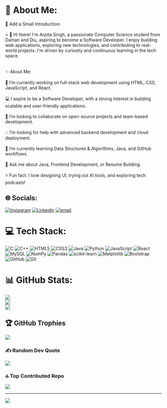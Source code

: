 # 💫 About Me:
💫 Add a Small Introduction:<br><br>> 👋 Hi there! I'm Arpita Singh, a passionate Computer Science student from Daman and Diu, aspiring to become a Software Developer. I enjoy building web applications, exploring new technologies, and contributing to real-world projects. I'm driven by curiosity and continuous learning in the tech space.<br><br><br>✨ About Me:<br><br>🔭 I’m currently working on full-stack web development using HTML, CSS, JavaScript, and React.<br><br>💻 I aspire to be a Software Developer, with a strong interest in building scalable and user-friendly applications.<br><br>🤝 I’m looking to collaborate on open-source projects and team-based development.<br><br>💡 I’m looking for help with advanced backend development and cloud deployment.<br><br>🌱 I’m currently learning Data Structures & Algorithms, Java, and GitHub workflows.<br><br>💬 Ask me about Java, Frontend Development, or Resume Building.<br><br>⚡ Fun fact: I love designing UI, trying out AI tools, and exploring tech podcasts!


## 🌐 Socials:
[![Instagram](https://img.shields.io/badge/Instagram-%23E4405F.svg?logo=Instagram&logoColor=white)](https://instagram.com/arpitarajput_16) [![LinkedIn](https://img.shields.io/badge/LinkedIn-%230077B5.svg?logo=linkedin&logoColor=white)](https://linkedin.com/in/arpita-singh-7b7904205) [![email](https://img.shields.io/badge/Email-D14836?logo=gmail&logoColor=white)](mailto:arpitanims@gmail.com) 

# 💻 Tech Stack:
![C](https://img.shields.io/badge/c-%2300599C.svg?style=for-the-badge&logo=c&logoColor=white) ![C++](https://img.shields.io/badge/c++-%2300599C.svg?style=for-the-badge&logo=c%2B%2B&logoColor=white) ![HTML5](https://img.shields.io/badge/html5-%23E34F26.svg?style=for-the-badge&logo=html5&logoColor=white) ![CSS3](https://img.shields.io/badge/css3-%231572B6.svg?style=for-the-badge&logo=css3&logoColor=white) ![Java](https://img.shields.io/badge/java-%23ED8B00.svg?style=for-the-badge&logo=openjdk&logoColor=white) ![Python](https://img.shields.io/badge/python-3670A0?style=for-the-badge&logo=python&logoColor=ffdd54) ![JavaScript](https://img.shields.io/badge/javascript-%23323330.svg?style=for-the-badge&logo=javascript&logoColor=%23F7DF1E) ![React](https://img.shields.io/badge/react-%2320232a.svg?style=for-the-badge&logo=react&logoColor=%2361DAFB) ![MySQL](https://img.shields.io/badge/mysql-4479A1.svg?style=for-the-badge&logo=mysql&logoColor=white) ![NumPy](https://img.shields.io/badge/numpy-%23013243.svg?style=for-the-badge&logo=numpy&logoColor=white) ![Pandas](https://img.shields.io/badge/pandas-%23150458.svg?style=for-the-badge&logo=pandas&logoColor=white) ![scikit-learn](https://img.shields.io/badge/scikit--learn-%23F7931E.svg?style=for-the-badge&logo=scikit-learn&logoColor=white) ![Matplotlib](https://img.shields.io/badge/Matplotlib-%23ffffff.svg?style=for-the-badge&logo=Matplotlib&logoColor=black) ![Bootstrap](https://img.shields.io/badge/bootstrap-%238511FA.svg?style=for-the-badge&logo=bootstrap&logoColor=white) ![GitHub](https://img.shields.io/badge/github-%23121011.svg?style=for-the-badge&logo=github&logoColor=white) ![Git](https://img.shields.io/badge/git-%23F05033.svg?style=for-the-badge&logo=git&logoColor=white)
# 📊 GitHub Stats:
![](https://github-readme-stats.vercel.app/api?username=ARPITA1614&theme=dark&hide_border=false&include_all_commits=false&count_private=false)<br/>
![](https://nirzak-streak-stats.vercel.app/?user=ARPITA1614&theme=dark&hide_border=false)<br/>
![](https://github-readme-stats.vercel.app/api/top-langs/?username=ARPITA1614&theme=dark&hide_border=false&include_all_commits=false&count_private=false&layout=compact)

## 🏆 GitHub Trophies
![](https://github-profile-trophy.vercel.app/?username=ARPITA1614&theme=radical&no-frame=false&no-bg=true&margin-w=4)

### ✍️ Random Dev Quote
![](https://quotes-github-readme.vercel.app/api?type=horizontal&theme=radical)

### 🔝 Top Contributed Repo
![](https://github-contributor-stats.vercel.app/api?username=ARPITA1614&limit=5&theme=dark&combine_all_yearly_contributions=true)

---
[![](https://visitcount.itsvg.in/api?id=ARPITA1614&icon=0&color=0)](https://visitcount.itsvg.in)

<!-- Proudly created with GPRM ( https://gprm.itsvg.in ) -->
